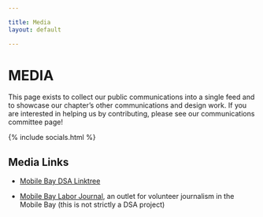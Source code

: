 ```yaml
---

title: Media
layout: default

---
```


# MEDIA

This page exists to collect our public communications into a single feed and to showcase our chapter’s other communications and design work. If you are interested in helping us by contributing, please see our communications committee page!

{% include socials.html %}

## Media Links

* [Mobile Bay DSA Linktree](https://linktr.ee/mobilebaydsa)

* [Mobile Bay Labor Journal](./member_projects/mblj), an outlet for volunteer journalism in the Mobile Bay (this is not strictly a DSA project)